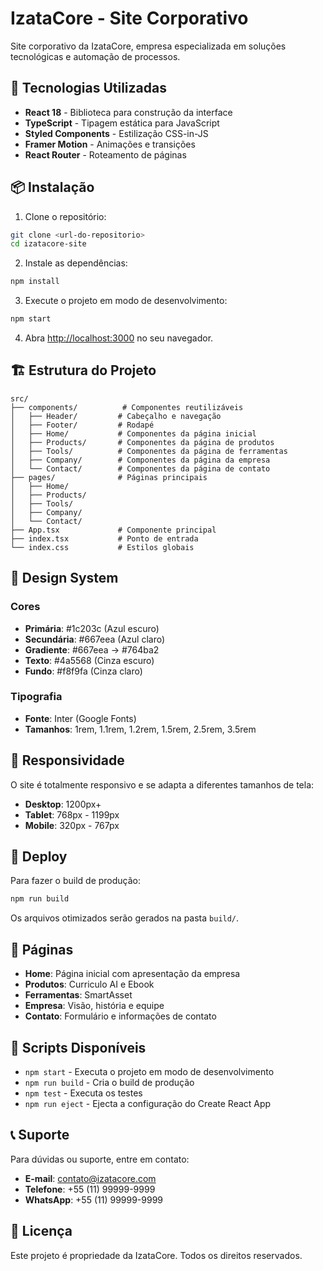 # IzataCore - Site Corporativo

Site corporativo da IzataCore, empresa especializada em soluções tecnológicas e automação de processos.

## 🚀 Tecnologias Utilizadas

- **React 18** - Biblioteca para construção da interface
- **TypeScript** - Tipagem estática para JavaScript
- **Styled Components** - Estilização CSS-in-JS
- **Framer Motion** - Animações e transições
- **React Router** - Roteamento de páginas

## 📦 Instalação

1. Clone o repositório:
```bash
git clone <url-do-repositorio>
cd izatacore-site
```

2. Instale as dependências:
```bash
npm install
```

3. Execute o projeto em modo de desenvolvimento:
```bash
npm start
```

4. Abra [http://localhost:3000](http://localhost:3000) no seu navegador.

## 🏗️ Estrutura do Projeto

```
src/
├── components/          # Componentes reutilizáveis
│   ├── Header/         # Cabeçalho e navegação
│   ├── Footer/         # Rodapé
│   ├── Home/           # Componentes da página inicial
│   ├── Products/       # Componentes da página de produtos
│   ├── Tools/          # Componentes da página de ferramentas
│   ├── Company/        # Componentes da página da empresa
│   └── Contact/        # Componentes da página de contato
├── pages/              # Páginas principais
│   ├── Home/
│   ├── Products/
│   ├── Tools/
│   ├── Company/
│   └── Contact/
├── App.tsx             # Componente principal
├── index.tsx           # Ponto de entrada
└── index.css           # Estilos globais
```

## 🎨 Design System

### Cores
- **Primária**: #1c203c (Azul escuro)
- **Secundária**: #667eea (Azul claro)
- **Gradiente**: #667eea → #764ba2
- **Texto**: #4a5568 (Cinza escuro)
- **Fundo**: #f8f9fa (Cinza claro)

### Tipografia
- **Fonte**: Inter (Google Fonts)
- **Tamanhos**: 1rem, 1.1rem, 1.2rem, 1.5rem, 2.5rem, 3.5rem

## 📱 Responsividade

O site é totalmente responsivo e se adapta a diferentes tamanhos de tela:
- **Desktop**: 1200px+
- **Tablet**: 768px - 1199px
- **Mobile**: 320px - 767px

## 🚀 Deploy

Para fazer o build de produção:

```bash
npm run build
```

Os arquivos otimizados serão gerados na pasta `build/`.

## 📄 Páginas

- **Home**: Página inicial com apresentação da empresa
- **Produtos**: Curriculo AI e Ebook
- **Ferramentas**: SmartAsset
- **Empresa**: Visão, história e equipe
- **Contato**: Formulário e informações de contato

## 🔧 Scripts Disponíveis

- `npm start` - Executa o projeto em modo de desenvolvimento
- `npm run build` - Cria o build de produção
- `npm test` - Executa os testes
- `npm run eject` - Ejecta a configuração do Create React App

## 📞 Suporte

Para dúvidas ou suporte, entre em contato:
- **E-mail**: contato@izatacore.com
- **Telefone**: +55 (11) 99999-9999
- **WhatsApp**: +55 (11) 99999-9999

## 📄 Licença

Este projeto é propriedade da IzataCore. Todos os direitos reservados.



